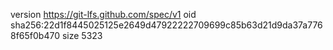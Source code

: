 version https://git-lfs.github.com/spec/v1
oid sha256:22d1f8445025125e2649d47922222709699c85b63d21d9da37a7768f65f0b470
size 5323

